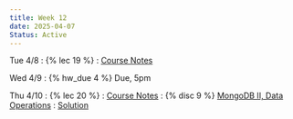 ```yaml
---
title: Week 12
date: 2025-04-07
Status: Active
---
```


Tue 4/8
: {% lec 19 %}
  : [Course Notes](https://data101.org/notes/6-semi_data/mongodb.html)

Wed 4/9
: {% hw_due 4 %} Due, 5pm

Thu 4/10
: {% lec 20 %}
  : [Course Notes](https://data101.org/notes/9-data_pipelines/index.html)
: {% disc 9 %} [MongoDB II, Data Operations](https://drive.google.com/file/d/1UXowTo-vfAu-KTLcUW05VinNMSZvUxD6/view?usp=sharing)
  : [Solution](https://drive.google.com/file/d/1j9drX9-Lf3j5orC6QIBDXv-9iqXF3cTO/view?usp=sharing)
  
<!--
Thu 8/29
: {% lec 1 %}
  : [Pre-Semester Form](https://docs.google.com/forms/d/e/1FAIpQLSdalE7Mi5AIidLUFjJMU-BoQhcGrucIZPcIiQHKAzdkcoIU6Q/viewform)
: {% disc 1 %} [SQL Review](https://drive.google.com/file/d/1t3Ob8P2QRz3zSmkJdwbh6pVDrOuqm8tV/view?usp=sharing)
  : [Solution](https://drive.google.com/file/d/1V-JpFmOymMaozOeErNO4uS8zOw-DPV8J/view?usp=sharing), [Code](https://data101.datahub.berkeley.edu/hub/user-redirect/git-pull?repo=https%3A%2F%2Fgithub.com%2Fcal-data-eng%2Ffa24-materials&urlpath=lab%2Ftree%2Ffa24-materials%2Fdisc%2Fdisc01%2Fdisc01.ipynb&branch=main){:target="\_blank"}

Friday 8/30
: {% proj_rel 0 %} [SQL Review](https://data101.datahub.berkeley.edu/hub/user-redirect/git-pull?repo=https%3A%2F%2Fgithub.com%2Fcal-data-eng%2Ffa24-materials&urlpath=lab%2Ftree%2Ffa24-materials%2Fproj%2Fproj0%2Fproj0.ipynb&branch=main)
  : Due <del>Wed 9/4</del> Thu 9/5, 5pm
  <br/>[Notes](https://data101.org/notes/1-SQL/)
-->

